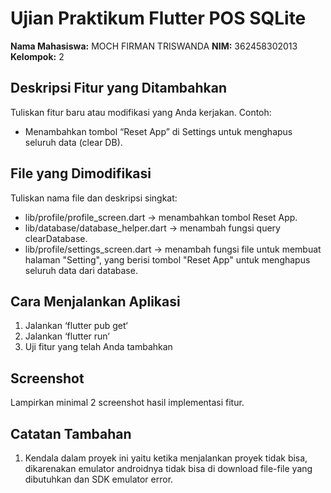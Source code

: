 # Ujian Praktikum Flutter POS SQLite
**Nama Mahasiswa:** MOCH FIRMAN TRISWANDA
**NIM:** 362458302013
**Kelompok:** 2
## Deskripsi Fitur yang Ditambahkan

Tuliskan fitur baru atau modifikasi yang Anda kerjakan.
Contoh:
* Menambahkan tombol “Reset App” di Settings untuk menghapus seluruh data (clear DB).
## File yang Dimodifikasi
Tuliskan nama file dan deskripsi singkat:
* lib/profile/profile_screen.dart → menambahkan tombol Reset App.
* lib/database/database_helper.dart → menambah fungsi query clearDatabase.
* lib/profile/settings_screen.dart → menambah fungsi file untuk membuat halaman "Setting", yang berisi tombol "Reset App" untuk menghapus seluruh data dari database.
## Cara Menjalankan Aplikasi
1. Jalankan ‘flutter pub get‘
2. Jalankan ‘flutter run‘
3. Uji fitur yang telah Anda tambahkan
## Screenshot
Lampirkan minimal 2 screenshot hasil implementasi fitur.
## Catatan Tambahan
1. Kendala dalam proyek ini yaitu ketika menjalankan proyek tidak bisa, dikarenakan emulator androidnya tidak bisa di download file-file yang dibutuhkan dan SDK emulator error.
